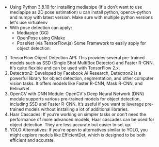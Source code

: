+ Using Python 3.8.10 for installing mediapipe (if u don't want to use mediapipe as 2D pose estimation) u can install python, opencv-python and numpy with latest version. Make sure with multiple python versions let's use virtualenv
+ With pose detection can apply:
    - Mediapipe (GG)
    - OpenPose using CMake
    - PoseNet (via TensorFlow.js)
Some Framework to easily apply for object detection:
1. TensorFlow Object Detection API: This provides several pre-trained models such as SSD (Single Shot MultiBox Detector) and Faster R-CNN. It's quite flexible and can be used with TensorFlow 2.x.
2. Detectron2: Developed by Facebook AI Research, Detectron2 is a powerful library for object detection, segmentation, and other computer vision tasks. It offers models like Faster R-CNN, Mask R-CNN, and RetinaNet.
3. OpenCV with DNN Module: OpenCV's Deep Neural Network (DNN) module supports various pre-trained models for object detection, including SSD and Faster R-CNN. It’s useful if you want to leverage pre-trained models without installing a lot of additional libraries.
4. Haar Cascades: If you’re working on simpler tasks or don't need the performance of more advanced models, Haar cascades can be used for object detection. They are less accurate but easier to set up.
5. YOLO Alternatives: If you're open to alternatives similar to YOLO, you might explore models like EfficientDet, which is designed to be both efficient and accurate.
